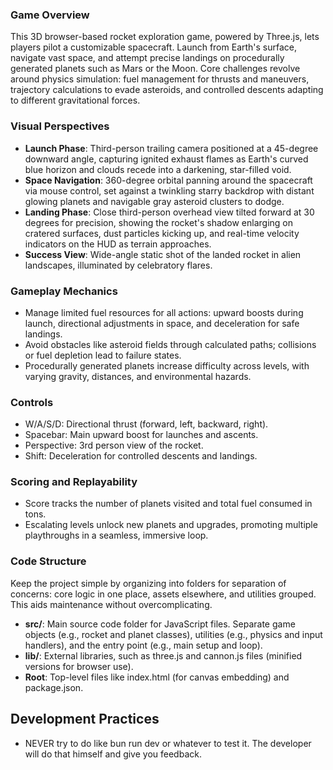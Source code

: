 ### Game Overview
This 3D browser-based rocket exploration game, powered by Three.js, lets players pilot a customizable spacecraft. Launch from Earth's surface, navigate vast space, and attempt precise landings on procedurally generated planets such as Mars or the Moon. Core challenges revolve around physics simulation: fuel management for thrusts and maneuvers, trajectory calculations to evade asteroids, and controlled descents adapting to different gravitational forces.

### Visual Perspectives
- **Launch Phase**: Third-person trailing camera positioned at a 45-degree downward angle, capturing ignited exhaust flames as Earth's curved blue horizon and clouds recede into a darkening, star-filled void.
- **Space Navigation**: 360-degree orbital panning around the spacecraft via mouse control, set against a twinkling starry backdrop with distant glowing planets and navigable gray asteroid clusters to dodge.
- **Landing Phase**: Close third-person overhead view tilted forward at 30 degrees for precision, showing the rocket's shadow enlarging on cratered surfaces, dust particles kicking up, and real-time velocity indicators on the HUD as terrain approaches.
- **Success View**: Wide-angle static shot of the landed rocket in alien landscapes, illuminated by celebratory flares.

### Gameplay Mechanics
- Manage limited fuel resources for all actions: upward boosts during launch, directional adjustments in space, and deceleration for safe landings.
- Avoid obstacles like asteroid fields through calculated paths; collisions or fuel depletion lead to failure states.
- Procedurally generated planets increase difficulty across levels, with varying gravity, distances, and environmental hazards.

### Controls
- W/A/S/D: Directional thrust (forward, left, backward, right).
- Spacebar: Main upward boost for launches and ascents.
- Perspective: 3rd person view of the rocket.
- Shift: Deceleration for controlled descents and landings.

### Scoring and Replayability
- Score tracks the number of planets visited and total fuel consumed in tons.
- Escalating levels unlock new planets and upgrades, promoting multiple playthroughs in a seamless, immersive loop.

### Code Structure
Keep the project simple by organizing into folders for separation of concerns: core logic in one place, assets elsewhere, and utilities grouped. This aids maintenance without overcomplicating.

- **src/**: Main source code folder for JavaScript files. Separate game objects (e.g., rocket and planet classes), utilities (e.g., physics and input handlers), and the entry point (e.g., main setup and loop).
- **lib/**: External libraries, such as three.js and cannon.js files (minified versions for browser use).
- **Root**: Top-level files like index.html (for canvas embedding) and package.json.


## Development Practices
- NEVER try to do like bun run dev or whatever to test it. The developer will do that himself and give you feedback.